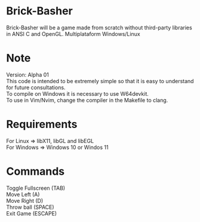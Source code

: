 # Brick-Basher
Brick-Basher will be a game made from scratch without third-party libraries in ANSI C and OpenGL. Multiplataform Windows/Linux

# Note  
Version: Alpha 01  
This code is intended to be extremely simple so that it is easy to understand for future consultations.  
To compile on Windows it is necessary to use W64devkit.  
To use in Vim/Nvim, change the compiler in the Makefile to clang.  

# Requirements
For Linux => libX11, libGL and libEGL  
For Windows => Windows 10 or Windos 11

# Commands  
Toggle Fullscreen (TAB)  
Move Left (A)  
Move Right (D)  
Throw ball (SPACE)  
Exit Game (ESCAPE)
